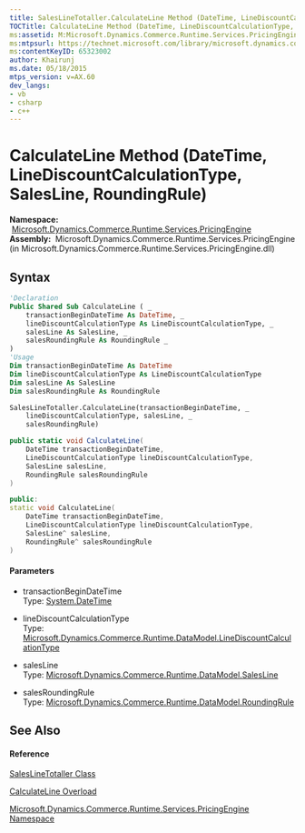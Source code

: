 ```yaml
---
title: SalesLineTotaller.CalculateLine Method (DateTime, LineDiscountCalculationType, SalesLine, RoundingRule) (Microsoft.Dynamics.Commerce.Runtime.Services.PricingEngine)
TOCTitle: CalculateLine Method (DateTime, LineDiscountCalculationType, SalesLine, RoundingRule)
ms:assetid: M:Microsoft.Dynamics.Commerce.Runtime.Services.PricingEngine.SalesLineTotaller.CalculateLine(System.DateTime,Microsoft.Dynamics.Commerce.Runtime.DataModel.LineDiscountCalculationType,Microsoft.Dynamics.Commerce.Runtime.DataModel.SalesLine,Microsoft.Dynamics.Commerce.Runtime.DataModel.RoundingRule)
ms:mtpsurl: https://technet.microsoft.com/library/microsoft.dynamics.commerce.runtime.services.pricingengine.saleslinetotaller.calculateline(v=AX.60)
ms:contentKeyID: 65323002
author: Khairunj
ms.date: 05/18/2015
mtps_version: v=AX.60
dev_langs:
- vb
- csharp
- c++
---
```


# CalculateLine Method (DateTime, LineDiscountCalculationType, SalesLine, RoundingRule)

**Namespace:**  [Microsoft.Dynamics.Commerce.Runtime.Services.PricingEngine](microsoft-dynamics-commerce-runtime-services-pricingengine-namespace.md)  
**Assembly:**  Microsoft.Dynamics.Commerce.Runtime.Services.PricingEngine (in Microsoft.Dynamics.Commerce.Runtime.Services.PricingEngine.dll)

## Syntax

``` vb
'Declaration
Public Shared Sub CalculateLine ( _
    transactionBeginDateTime As DateTime, _
    lineDiscountCalculationType As LineDiscountCalculationType, _
    salesLine As SalesLine, _
    salesRoundingRule As RoundingRule _
)
'Usage
Dim transactionBeginDateTime As DateTime
Dim lineDiscountCalculationType As LineDiscountCalculationType
Dim salesLine As SalesLine
Dim salesRoundingRule As RoundingRule

SalesLineTotaller.CalculateLine(transactionBeginDateTime, _
    lineDiscountCalculationType, salesLine, _
    salesRoundingRule)
```

``` csharp
public static void CalculateLine(
    DateTime transactionBeginDateTime,
    LineDiscountCalculationType lineDiscountCalculationType,
    SalesLine salesLine,
    RoundingRule salesRoundingRule
)
```

``` c++
public:
static void CalculateLine(
    DateTime transactionBeginDateTime, 
    LineDiscountCalculationType lineDiscountCalculationType, 
    SalesLine^ salesLine, 
    RoundingRule^ salesRoundingRule
)
```

#### Parameters

  - transactionBeginDateTime  
    Type: [System.DateTime](https://technet.microsoft.com/library/03ybds8y\(v=ax.60\))  

<!-- end list -->

  - lineDiscountCalculationType  
    Type: [Microsoft.Dynamics.Commerce.Runtime.DataModel.LineDiscountCalculationType](linediscountcalculationtype-enumeration-microsoft-dynamics-commerce-runtime-datamodel.md)  

<!-- end list -->

  - salesLine  
    Type: [Microsoft.Dynamics.Commerce.Runtime.DataModel.SalesLine](salesline-class-microsoft-dynamics-commerce-runtime-datamodel.md)  

<!-- end list -->

  - salesRoundingRule  
    Type: [Microsoft.Dynamics.Commerce.Runtime.DataModel.RoundingRule](roundingrule-delegate-microsoft-dynamics-commerce-runtime-datamodel.md)  

## See Also

#### Reference

[SalesLineTotaller Class](saleslinetotaller-class-microsoft-dynamics-commerce-runtime-services-pricingengine.md)

[CalculateLine Overload](saleslinetotaller-calculateline-method-microsoft-dynamics-commerce-runtime-services-pricingengine.md)

[Microsoft.Dynamics.Commerce.Runtime.Services.PricingEngine Namespace](microsoft-dynamics-commerce-runtime-services-pricingengine-namespace.md)


